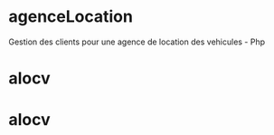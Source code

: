 # agenceLocation
Gestion des clients pour une agence  de location  des vehicules - Php
# alocv
# alocv
